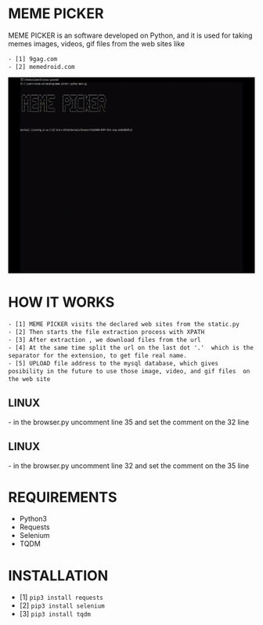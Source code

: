<h1>MEME PICKER</h1>
<p> MEME PICKER is an software developed on Python, and it is used for 
taking memes images, videos, gif files from the web sites like</p>
	
	- [1] 9gag.com
	- [2] memedroid.com

<img src='meme-picker.gif' width='600' height='400'>
	
# HOW IT WORKS
	- [1] MEME PICKER visits the declared web sites from the static.py
	- [2] Then starts the file extraction process with XPATH 
	- [3] After extraction , we download files from the url
	- [4] At the same time split the url on the last dot '.'  which is the separator for the extension, to get file real name.
	- [5] UPLOAD file address to the mysql database, which gives posibility in the future to use those image, video, and gif files  on the web site

<h2> LINUX </h2>
 - in the browser.py uncomment line 35 and set the comment on the 32 line

<h2> LINUX </h2>
 - in the browser.py uncomment line 32 and set the comment on the 35 line

# REQUIREMENTS
 - Python3  
 - Requests
 - Selenium
 - TQDM

# INSTALLATION
  - [1] ``` pip3 install requests ```
  - [2] ``` pip3 install selenium ```
  - [3] ``` pip3 install tqdm ```

